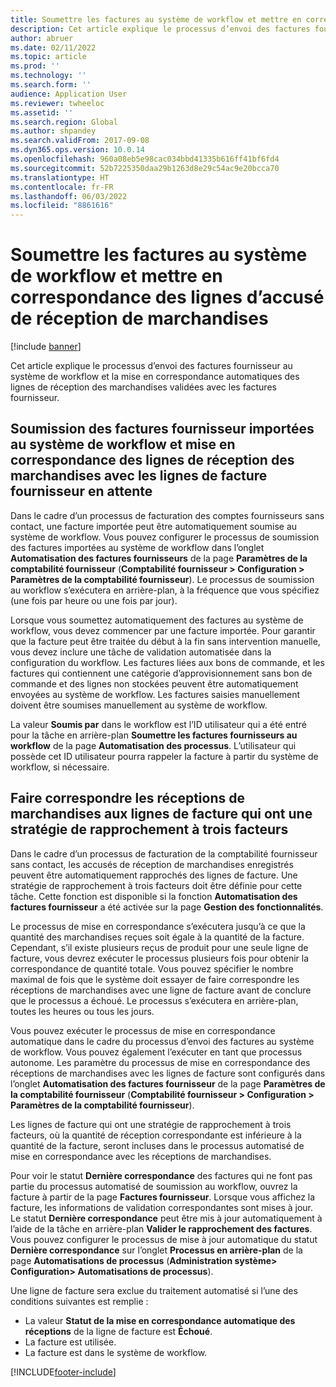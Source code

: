 ```yaml
---
title: Soumettre les factures au système de workflow et mettre en correspondance des lignes d’accusé de réception de marchandises
description: Cet article explique le processus d’envoi des factures fournisseur au système de workflow et la mise en correspondance automatiques des lignes de réception des marchandises validées avec les factures fournisseur.
author: abruer
ms.date: 02/11/2022
ms.topic: article
ms.prod: ''
ms.technology: ''
ms.search.form: ''
audience: Application User
ms.reviewer: twheeloc
ms.assetid: ''
ms.search.region: Global
ms.author: shpandey
ms.search.validFrom: 2017-09-08
ms.dyn365.ops.version: 10.0.14
ms.openlocfilehash: 960a08eb5e98cac034bbd41335b616ff41bf6fd4
ms.sourcegitcommit: 52b7225350daa29b1263d8e29c54ac9e20bcca70
ms.translationtype: HT
ms.contentlocale: fr-FR
ms.lasthandoff: 06/03/2022
ms.locfileid: "8861616"
---
```

# <a name="submit-invoices-to-the-workflow-system-and-match-product-receipt-lines"></a>Soumettre les factures au système de workflow et mettre en correspondance des lignes d’accusé de réception de marchandises

[!include [banner](../includes/banner.md)]

Cet article explique le processus d’envoi des factures fournisseur au système de workflow et la mise en correspondance automatiques des lignes de réception des marchandises validées avec les factures fournisseur.

## <a name="submitting-imported-vendor-invoices-to-the-workflow-system-and-matching-posted-product-receipt-lines-to-pending-vendor-invoice-lines"></a>Soumission des factures fournisseur importées au système de workflow et mise en correspondance des lignes de réception des marchandises avec les lignes de facture fournisseur en attente

Dans le cadre d’un processus de facturation des comptes fournisseurs sans contact, une facture importée peut être automatiquement soumise au système de workflow. Vous pouvez configurer le processus de soumission des factures importées au système de workflow dans l’onglet **Automatisation des factures fournisseurs** de la page **Paramètres de la comptabilité fournisseur** (**Comptabilité fournisseur \> Configuration \> Paramètres de la comptabilité fournisseur**). Le processus de soumission au workflow s’exécutera en arrière-plan, à la fréquence que vous spécifiez (une fois par heure ou une fois par jour).

Lorsque vous soumettez automatiquement des factures au système de workflow, vous devez commencer par une facture importée. Pour garantir que la facture peut être traitée du début à la fin sans intervention manuelle, vous devez inclure une tâche de validation automatisée dans la configuration du workflow. Les factures liées aux bons de commande, et les factures qui contiennent une catégorie d’approvisionnement sans bon de commande et des lignes non stockées peuvent être automatiquement envoyées au système de workflow. Les factures saisies manuellement doivent être soumises manuellement au système de workflow.

La valeur **Soumis par** dans le workflow est l’ID utilisateur qui a été entré pour la tâche en arrière-plan **Soumettre les factures fournisseurs au workflow** de la page **Automatisation des processus**. L’utilisateur qui possède cet ID utilisateur pourra rappeler la facture à partir du système de workflow, si nécessaire.

## <a name="matching-posted-product-receipts-to-invoice-lines-that-have-a-three-way-matching-policy"></a>Faire correspondre les réceptions de marchandises aux lignes de facture qui ont une stratégie de rapprochement à trois facteurs

Dans le cadre d’un processus de facturation de la comptabilité fournisseur sans contact, les accusés de réception de marchandises enregistrés peuvent être automatiquement rapprochés des lignes de facture. Une stratégie de rapprochement à trois facteurs doit être définie pour cette tâche. Cette fonction est disponible si la fonction **Automatisation des factures fournisseur** a été activée sur la page **Gestion des fonctionnalités**.

Le processus de mise en correspondance s’exécutera jusqu’à ce que la quantité des marchandises reçues soit égale à la quantité de la facture. Cependant, s’il existe plusieurs reçus de produit pour une seule ligne de facture, vous devrez exécuter le processus plusieurs fois pour obtenir la correspondance de quantité totale. Vous pouvez spécifier le nombre maximal de fois que le système doit essayer de faire correspondre les réceptions de marchandises avec une ligne de facture avant de conclure que le processus a échoué. Le processus s’exécutera en arrière-plan, toutes les heures ou tous les jours. 

Vous pouvez exécuter le processus de mise en correspondance automatique dans le cadre du processus d’envoi des factures au système de workflow. Vous pouvez également l’exécuter en tant que processus autonome. Les paramètre du processus de mise en correspondance des réceptions de marchandises avec les lignes de facture sont configurés dans l’onglet **Automatisation des factures fournisseur** de la page **Paramètres de la comptabilité fournisseur** (**Comptabilité fournisseur \> Configuration \> Paramètres de la comptabilité fournisseur**).

Les lignes de facture qui ont une stratégie de rapprochement à trois facteurs, où la quantité de réception correspondante est inférieure à la quantité de la facture, seront incluses dans le processus automatisé de mise en correspondance avec les réceptions de marchandises.

Pour voir le statut **Dernière correspondance** des factures qui ne font pas partie du processus automatisé de soumission au workflow, ouvrez la facture à partir de la page **Factures fournisseur**. Lorsque vous affichez la facture, les informations de validation correspondantes sont mises à jour. Le statut **Dernière correspondance** peut être mis à jour automatiquement à l’aide de la tâche en arrière-plan **Valider le rapprochement des factures**. Vous pouvez configurer le processus de mise à jour automatique du statut **Dernière correspondance** sur l’onglet **Processus en arrière-plan** de la page **Automatisations de processus** (**Administration système\> Configuration\> Automatisations de processus**).

Une ligne de facture sera exclue du traitement automatisé si l’une des conditions suivantes est remplie :

- La valeur **Statut de la mise en correspondance automatique des réceptions** de la ligne de facture est **Échoué**.
- La facture est utilisée.
- La facture est dans le système de workflow.


[!INCLUDE[footer-include](../../includes/footer-banner.md)]
